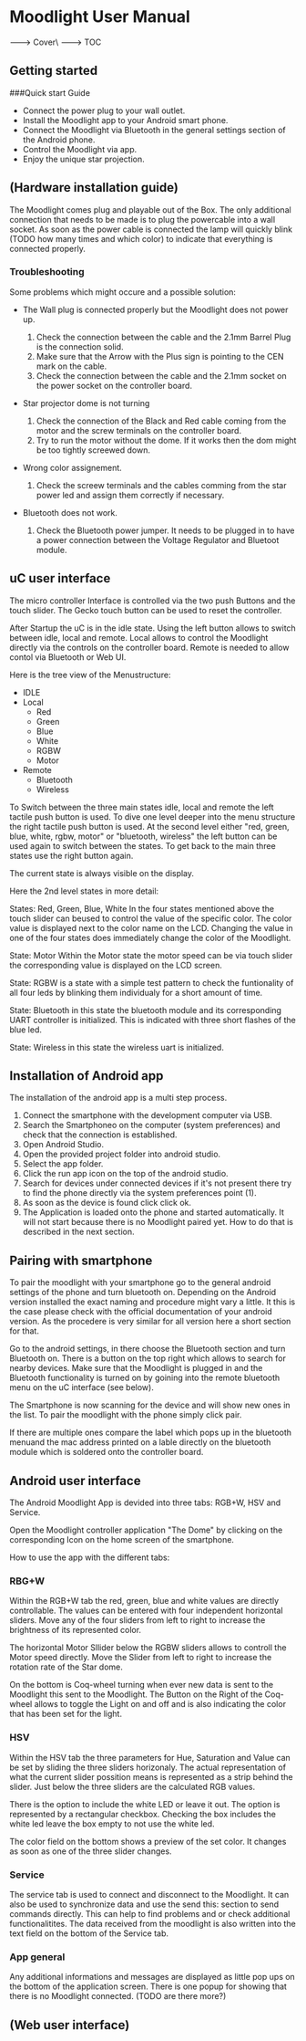 Moodlight User Manual
==================

---> Cover\\
---> TOC

Getting started
---------------
###Quick start Guide
* Connect the power plug to your wall outlet.
* Install the Moodlight app to your Android smart phone. 
* Connect the Moodlight via Bluetooth in the general settings section of the Android phone.
* Control the Moodlight via app.
* Enjoy the unique star projection. 


(Hardware installation guide)
-----------------------------
The Moodlight comes plug and playable out of the Box. The only additional connection that needs to be made is to plug the powercable into a wall socket. 
As soon as the power cable is connected the lamp will quickly blink (TODO how many times and which color) to indicate that everything is connected properly. 


### Troubleshooting 
Some problems which might occure and a possible solution: 

- The Wall plug is connected properly but the Moodlight does not power up.
  1. Check the connection between the cable and the 2.1mm Barrel Plug is the connection solid. 
  2. Make sure that the Arrow with the Plus sign is pointing to the CEN mark on the cable. 
  3. Check the connection between the cable and the 2.1mm socket on the power socket on the controller board.

- Star projector dome is not turning
  1. Check the connection of the Black and Red cable coming from the motor and the screw terminals on the controller board. 
  2. Try to run the motor without the dome. If it works then the dom might be too tightly screewed down. 
- Wrong color assignement.
  1. Check the screew terminals and the cables comming from the star power led and assign them correctly if necessary. 
- Bluetooth does not work. 
  1. Check the Bluetooth power jumper. It needs to be plugged in to have a power connection between the Voltage Regulator and Bluetoot module. 
  


uC user interface
-----------------
The micro controller Interface is controlled via the two push Buttons and the touch slider. The Gecko touch button can be used to reset the controller. 

After Startup the uC is in the idle state. Using the left button allows to switch between idle, local and remote. Local allows to control the Moodlight directly via the controls on the controller board. Remote is needed to allow contol via Bluetooth or Web UI. 

Here is the tree view of the Menustructure:

- IDLE
- Local
	- Red
	- Green
	- Blue
	- White
	- RGBW
	- Motor
- Remote
	- Bluetooth
	- Wireless
	
To Switch between the three main states idle, local and remote the left tactile push button is used. To dive one level deeper into the menu structure the right tactile push button is used. At the second level either "red, green, blue, white, rgbw, motor" or "bluetooth, wireless" the left button can be used again to switch between the states. To get back to the main three states use the right button again. 

The current state is always visible on the display.

Here the 2nd level states in more detail:

States: Red, Green, Blue, White
In the four states mentioned above the touch slider can beused to control the value of the specific color. The color value is displayed next to the color name on the LCD. Changing the value in one of the four states does immediately change the color of the Moodlight. 

State: Motor 
Within the Motor state the motor speed can be via touch slider the corresponding value is displayed on the LCD screen. 

State: RGBW is a state with a simple test pattern to check the funtionality of all four leds by blinking them individualy for a short amount of time. 

State: Bluetooth in this state the bluetooth module and its corresponding UART controller is initialized. This is indicated with three short flashes of the blue led.

State: Wireless in this state the wireless uart is initialized. 



Installation of Android app
---------------------------
The installation of the android app is a multi step process.

1. Connect the smartphone with the development computer via USB.
2. Search the Smartphoneo on the computer (system preferences) and check that the connection is established. 
3. Open Android Studio. 
4. Open the provided project folder into android studio.
5. Select the app folder. 
6. Click the run app icon on the top of the android studio.
7. Search for devices under connected devices if it's not present there try to find the phone directly via the system preferences point (1).
8. As soon as the device is found click click ok. 
9. The Application is loaded onto the phone and started automatically. It will not start because there is no Moodlight paired yet. How to do that is described in the next section. 

Pairing with smartphone
-----------------------
To pair the moodlight with your smartphone go to the general android settings of the phone and turn bluetooth on. Depending on the Android version installed the exact naming and procedure might vary a little. It this is the case please check with the official documentation of your android version. As the procedere is very similar for all version here a short section for that.

Go to the android settings, in there choose the Bluetooth section and turn Bluetooth on. There is a button on the top right which allows to search for nearby devices. Make sure that the Moodlight is plugged in and the Bluetooth functionality is turned on by goining into the remote bluetooth menu on the uC interface (see below).

The Smartphone is now scanning for the device and will show new ones in the list. To pair the moodlight with the phone simply click pair. 

If there are multiple ones compare the label which pops up in the bluetooth menuand the mac address printed on a lable directly on the bluetooth module which is soldered onto the controller board. 


Android user interface
----------------------
The Android Moodlight App is devided into three tabs: RGB+W, HSV and Service. 

Open the Moodlight controller application "The Dome" by clicking on the corresponding Icon on the home screen of the smartphone. 

How to use the app with the different tabs:
### RBG+W 
Within the RGB+W tab the red, green, blue and white values are directly controllable. The values can be entered with four independent horizontal sliders. Move any of the four sliders from left to right to increase the brightness of its represented color. 

The horizontal Motor Sllider below the RGBW sliders allows to controll the Motor speed directly. Move the Slider from left to right to increase the rotation rate of the Star dome. 

On the bottom is Coq-wheel turning when ever new data is sent to the Moodlight this sent to the Moodlight. The Button on the Right of the Coq-wheel allows to toggle the Light on and off and is also indicating the color that has been set for the light. 


### HSV 
Within the HSV tab the three parameters for Hue, Saturation and Value can be set by sliding the three sliders horizonaly. The actual representation of what the current slider possition means is represented as a strip behind the slider. Just below the three sliders are the calculated RGB values. 

There is the option to include the white LED or leave it out. The option is represented by a rectangular checkbox. Checking the box includes the white led leave the box empty to not use the white led. 

The color field on the bottom shows a preview of the set color. It changes as soon as one of the three slider changes. 

### Service
The service tab is used to connect and disconnect to the Moodlight. It can also be used to synchronize data and use the send this: section to send commands directly. This can help to find problems and or check additional functionalitites. The data received from the moodlight is also written into the text field on the bottom of the Service tab. 

### App general
Any additional informations and messages are displayed as little pop ups on the bottom of the application screen. There is one popup for showing that there is no Moodlight connected. 
(TODO are there more?)




(Web user interface)
----------------------






